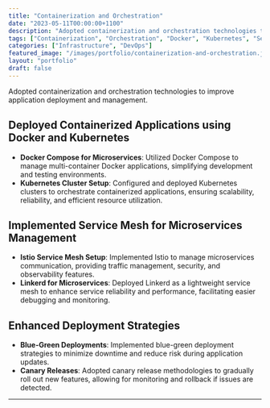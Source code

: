 ```yaml
---
title: "Containerization and Orchestration"
date: "2023-05-11T00:00:00+1100"
description: "Adopted containerization and orchestration technologies to improve application deployment and management."
tags: ["Containerization", "Orchestration", "Docker", "Kubernetes", "Service Mesh"]
categories: ["Infrastructure", "DevOps"]
featured_image: "/images/portfolio/containerization-and-orchestration.jpg"
layout: "portfolio"
draft: false
---
```


Adopted containerization and orchestration technologies to improve application deployment and management.

## Deployed Containerized Applications using Docker and Kubernetes

- **Docker Compose for Microservices**: Utilized Docker Compose to manage multi-container Docker applications, simplifying development and testing environments.
- **Kubernetes Cluster Setup**: Configured and deployed Kubernetes clusters to orchestrate containerized applications, ensuring scalability, reliability, and efficient resource utilization.

## Implemented Service Mesh for Microservices Management

- **Istio Service Mesh Setup**: Implemented Istio to manage microservices communication, providing traffic management, security, and observability features.
- **Linkerd for Microservices**: Deployed Linkerd as a lightweight service mesh to enhance service reliability and performance, facilitating easier debugging and monitoring.

## Enhanced Deployment Strategies

- **Blue-Green Deployments**: Implemented blue-green deployment strategies to minimize downtime and reduce risk during application updates.
- **Canary Releases**: Adopted canary release methodologies to gradually roll out new features, allowing for monitoring and rollback if issues are detected.

---
